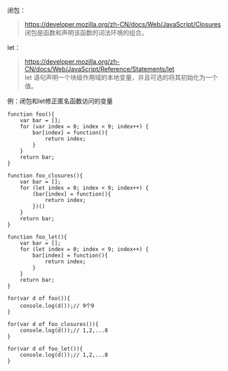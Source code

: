 闭包：
> https://developer.mozilla.org/zh-CN/docs/Web/JavaScript/Closures     
> 闭包是函数和声明该函数的词法环境的组合。 

let：
> https://developer.mozilla.org/zh-CN/docs/Web/JavaScript/Reference/Statements/let  
> let 语句声明一个块级作用域的本地变量，并且可选的将其初始化为一个值。  

例：闭包和let修正匿名函数访问的变量

```
function foo(){
    var bar = [];
    for (var index = 0; index < 9; index++) {
        bar[index] = function(){
            return index;
        }
    }
    return bar;
}

function foo_closures(){
    var bar = [];
    for (let index = 0; index < 9; index++) {
        (bar[index] = function(){
            return index;
        })()
    }
    return bar;
}

function foo_let(){
    var bar = [];
    for (let index = 0; index < 9; index++) {
        bar[index] = function(){
            return index;
        }
    }
    return bar;
}

for(var d of foo()){
    console.log(d());// 9个9
}

for(var d of foo_closures()){
    console.log(d());// 1,2,...8
}

for(var d of foo_let()){
    console.log(d());// 1,2,...8
}
```


